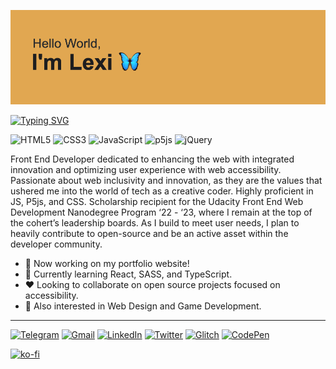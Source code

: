
![Header Image](https://raw.githubusercontent.com/lexiortiz/lexiortiz/main/header.png)

[![Typing SVG](https://readme-typing-svg.demolab.com?font=Fira+Code&weight=500&size=26&duration=3000&pause=500&vCenter=true&width=435&lines=WEB+DEVELOPER;CREATIVE+CODER;ACCESSIBILITY+ADVOCATE;OPEN+SOURCE+ENTHUSIAST)](https://git.io/typing-svg)

![HTML5](https://img.shields.io/badge/html5-%23E34F26.svg?style=for-the-badge&logo=html5&logoColor=white)
![CSS3](https://img.shields.io/badge/css3-%231572B6.svg?style=for-the-badge&logo=css3&logoColor=white)
![JavaScript](https://img.shields.io/badge/javascript-%23323330.svg?style=for-the-badge&logo=javascript&logoColor=%23F7DF1E)
![p5js](https://img.shields.io/badge/p5.js-ED225D?style=for-the-badge&logo=p5.js&logoColor=FFFFFF)
![jQuery](https://img.shields.io/badge/jquery-%230769AD.svg?style=for-the-badge&logo=jquery&logoColor=white)

Front End Developer dedicated to enhancing the web with integrated innovation and optimizing user experience with web accessibility. Passionate about web inclusivity and innovation, as they are the values that ushered me into the world of tech as a creative coder. Highly proficient in JS, P5js, and CSS.  Scholarship recipient for the Udacity Front End Web Development Nanodegree Program ‘22 - ‘23, where I remain at the top of the cohert’s leadership boards. As I build to meet user needs, I plan to heavily contribute to open-source and be an active asset within the developer community. 

- :tada: Now working on my portfolio website! 
- :star2: Currently learning React, SASS, and TypeScript.
- :hearts: Looking to collaborate on open source projects focused on accessibility.  
- :high_brightness: Also interested in Web Design and Game Development.

---

[![Telegram](https://img.shields.io/badge/Telegram-2CA5E0?style=for-the-badge&logo=telegram&logoColor=white)](https://t.me/scriptnscribe) [![Gmail](https://img.shields.io/badge/Gmail-D14836?style=for-the-badge&logo=gmail&logoColor=white)](mailto:aortiz.developer@gmail.com) [![LinkedIn](https://img.shields.io/badge/linkedin-%230077B5.svg?style=for-the-badge&logo=linkedin&logoColor=white)](https://www.linkedin.com/in/aortiz-dev/) [![Twitter](https://img.shields.io/badge/Twitter-%231DA1F2.svg?style=for-the-badge&logo=Twitter&logoColor=white)](https://twitter.com/scriptnscribe)  [![Glitch](https://img.shields.io/badge/glitch-%233333FF.svg?style=for-the-badge&logo=glitch&logoColor=white)](https://glitch.com/@lexiortiz) [![CodePen](https://img.shields.io/badge/CodePen-white?style=for-the-badge&logo=codepen&logoColor=black)](https://codepen.io/scriptnscribe)

[![ko-fi](https://ko-fi.com/img/githubbutton_sm.svg)](https://ko-fi.com/Y8Y0GJ8O4)
